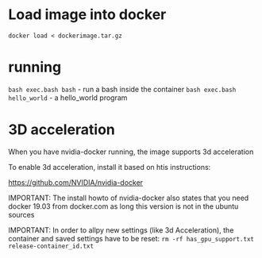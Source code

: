 # Load image into docker

`docker load < dockerimage.tar.gz`

# running

`bash exec.bash bash` - run a bash inside the container
`bash exec.bash hello_world` - a hello_world program

# 3D acceleration

When you have nvidia-docker running, the image supports 3d acceleration

To enable 3d acceleration, install it based on htis instructions:

https://github.com/NVIDIA/nvidia-docker

IMPORTANT: The install howto of nvidia-docker also states that you need docker 19.03 from docker.com
as long this version is not in the ubuntu sources

IMPORTANT: In order to allpy new settings (like 3d Acceleration), the container and saved settings have to be reset: `rm -rf has_gpu_support.txt release-container_id.txt`


